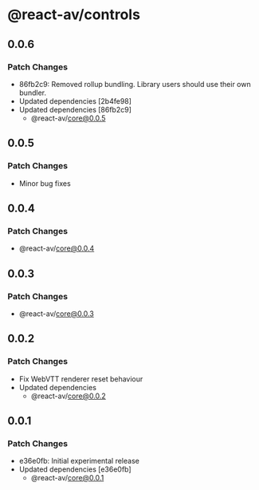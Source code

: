 # @react-av/controls

## 0.0.6

### Patch Changes

- 86fb2c9: Removed rollup bundling. Library users should use their own bundler.
- Updated dependencies [2b4fe98]
- Updated dependencies [86fb2c9]
  - @react-av/core@0.0.5

## 0.0.5

### Patch Changes

- Minor bug fixes

## 0.0.4

### Patch Changes

- @react-av/core@0.0.4

## 0.0.3

### Patch Changes

- @react-av/core@0.0.3

## 0.0.2

### Patch Changes

- Fix WebVTT renderer reset behaviour
- Updated dependencies
  - @react-av/core@0.0.2

## 0.0.1

### Patch Changes

- e36e0fb: Initial experimental release
- Updated dependencies [e36e0fb]
  - @react-av/core@0.0.1
